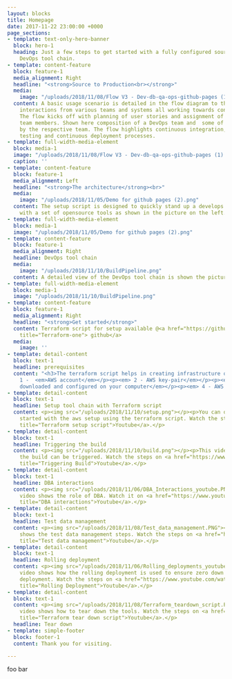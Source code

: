 ```yaml
---
layout: blocks
title: Homepage
date: 2017-11-22 23:00:00 +0000
page_sections:
- template: text-only-hero-banner
  block: hero-1
  heading: Just a few steps to get started with a fully configured source-to-production
    DevOps tool chain.
- template: content-feature
  block: feature-1
  media_alignment: Right
  headline: "<strong>Source to Production<br></strong>"
  media:
    image: "/uploads/2018/11/08/Flow V3 - Dev-db-qa-ops-github-pages (1).png"
  content: A basic usage scenario is detailed in the flow diagram to the right with
    interactions from various teams and systems all working towards continuous delivery.
    The flow kicks off with planning of user stories and assignment of tasks to different
    team members. Shown here composition of a DevOps team and  some of the tasks performed
    by the respective team. The flow highlights continuous integration, continuous
    testing and continuous deployment processes.
- template: full-width-media-element
  block: media-1
  image: "/uploads/2018/11/08/Flow V3 - Dev-db-qa-ops-github-pages (1).png"
  caption: ''
- template: content-feature
  block: feature-1
  media_alignment: Left
  headline: "<strong>The architecture</strong><br>"
  media:
    image: "/uploads/2018/11/05/Demo for github pages (2).png"
  content: The setup script is designed to quickly stand up a develops tool chain
    with a set of opensource tools as shown in the picture on the left.
- template: full-width-media-element
  block: media-1
  image: "/uploads/2018/11/05/Demo for github pages (2).png"
- template: content-feature
  block: feature-1
  media_alignment: Right
  headline: DevOps tool chain
  media:
    image: "/uploads/2018/11/10/BuildPipeline.png"
  content: A detailed view of the DevOps tool chain is shown the picture on the right.
- template: full-width-media-element
  block: media-1
  image: "/uploads/2018/11/10/BuildPipeline.png"
- template: content-feature
  block: feature-1
  media_alignment: Right
  headline: "<strong>Get started</strong>"
  content: Terraform script for setup available @<a href="https://github.com/devopsevd/devopsevd.github.io"
    title="Terraform-one"> github</a>
  media:
    image: ''
- template: detail-content
  block: text-1
  headline: prerequisites
  content: "<h3>The terraform script helps in creating infrastructure on AWS. </h3><p></p><p>
    1 -  <em>AWS account</em></p><p><em> 2 - AWS key-pair</em></p><p><em> 3 - Terraform
    downloaded and configured on your computer</em></p><p><em> 4 - AWS CLI installed</em></p>"
- template: detail-content
  block: text-1
  headline: Setup tool chain with Terraform script
  content: <p><img src="/uploads/2018/11/10/setup.png"></p><p>You can quickly get
    started with the aws setup using the terraform script. Watch the steps on <a href="https://www.youtube.com/watch?v=aSHYQGxRGTI"
    title="Terraform setup script">Youtube</a>.</p>
- template: detail-content
  block: text-1
  headline: Triggering the build
  content: <p><img src="/uploads/2018/11/10/build.png"></p><p>This video shows how
    the build can be triggered. Watch the steps on <a href="https://www.youtube.com/watch?v=H_Zm5bcTPdE"
    title="Triggering Build">Youtube</a>.</p>
- template: detail-content
  block: text-1
  headline: DBA interactions
  content: <p><img src="/uploads/2018/11/06/DBA_Interactions_youtube.PNG"></p><p>The
    video shows the role of DBA. Watch it on <a href="https://www.youtube.com/watch?v=M435ndGY1WY&amp;t=11s"
    title="DBA interactions">Youtube</a>.</p>
- template: detail-content
  block: text-1
  headline: Test data management
  content: <p><img src="/uploads/2018/11/08/Test_data_management.PNG"></p><p>The video
    shows the test data management steps. Watch the steps on <a href="https://www.youtube.com/watch?v=alU8F2QtGGk"
    title="Test data management">Youtube</a>.</p>
- template: detail-content
  block: text-1
  headline: Rolling deployment
  content: <p><img src="/uploads/2018/11/06/Rolling_deployments_youtube.PNG"></p><p>This
    video shows how the rolling deployment is used to ensure zero down time during
    deployment. Watch the steps on <a href="https://www.youtube.com/watch?v=8jbBpi5Uzec"
    title="Rolling Deployment">Youtube</a>.</p>
- template: detail-content
  block: text-1
  content: <p><img src="/uploads/2018/11/08/Terraform_teardown_script.PNG"></p><p>This
    video shows how to tear down the tools. Watch the steps on <a href="https://youtu.be/9fZwO2QX6C8"
    title="Terraform tear down script">Youtube</a>.</p>
  headline: Tear down
- template: simple-footer
  block: footer-1
  content: Thank you for visiting.

---
```

foo bar